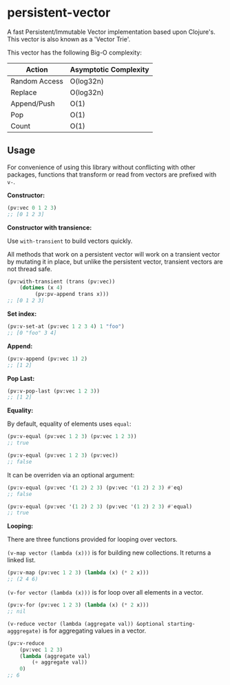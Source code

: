 # persistent-vector

A fast Persistent/Immutable Vector implementation based upon Clojure's. This vector is also known as a 'Vector Trie'.

This vector has the following Big-O complexity:

| Action | Asymptotic Complexity |
| -------- | ----------------------- |
| Random Access | O(log32n) |
| Replace | O(log32n) |
| Append/Push | O(1) |
| Pop | O(1) |
| Count | O(1) |

## Usage

For convenience of using this library without conflicting with other packages, functions that transform or read from vectors are prefixed with `v-`.

**Constructor:**

```lisp
(pv:vec 0 1 2 3)
;; [0 1 2 3]
```

**Constructor with transience:**

Use `with-transient` to build vectors quickly.

All methods that work on a persistent vector will work on a transient vector by mutating it in place, but unlike the persistent vector, transient vectors are not thread safe.

```lisp
(pv:with-transient (trans (pv:vec))
	(dotimes (x 4)
		 (pv:pv-append trans x)))
;; [0 1 2 3]
```

**Set index:**

```lisp
(pv:v-set-at (pv:vec 1 2 3 4) 1 "foo")
;; [0 "foo" 3 4]
```
**Append:**

```lisp
(pv:v-append (pv:vec 1) 2)
;; [1 2]
```

**Pop Last:**

```lisp
(pv:v-pop-last (pv:vec 1 2 3))
;; [1 2]
```

**Equality:**

By default, equality of elements uses `equal`:

```lisp
(pv:v-equal (pv:vec 1 2 3) (pv:vec 1 2 3))
;; true

(pv:v-equal (pv:vec 1 2 3) (pv:vec))
;; false
```

It can be overriden via an optional argument:

```lisp
(pv:v-equal (pv:vec '(1 2) 2 3) (pv:vec '(1 2) 2 3) #'eq)
;; false

(pv:v-equal (pv:vec '(1 2) 2 3) (pv:vec '(1 2) 2 3) #'equal)
;; true 
```

**Looping:**

There are three functions provided for looping over vectors.

`(v-map vector (lambda (x)))` is for building new collections. It returns a linked list.

```lisp
(pv:v-map (pv:vec 1 2 3) (lambda (x) (* 2 x)))
;; (2 4 6)
```

`(v-for vector (lambda (x)))` is for loop over all elements in a vector.

```lisp
(pv:v-for (pv:vec 1 2 3) (lambda (x) (* 2 x)))
;; nil
```

`(v-reduce vector (lambda (aggregate val)) &optional starting-agggregate)` is for aggregating values in a vector.

```lisp
(pv:v-reduce 
	(pv:vec 1 2 3) 
	(lambda (aggregate val) 
		(+ aggregate val)) 
	0)
;; 6
```
